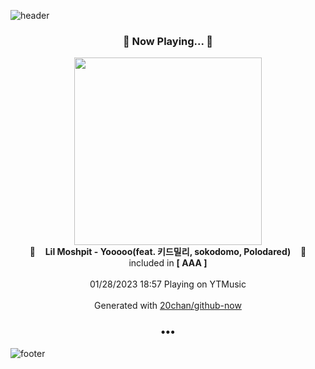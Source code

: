 ![header](https://capsule-render.vercel.app/api?type=wave&height=170&section=header&text=Hi.%20I'm%20SHIFT&fontColor=090707&fontAlignX=45&fontAlignY=65&fontSize=100)

<h3 align="center">🎵 Now Playing... 🎵</h3>
<p align="center">
  <a href="https://music.youtube.com/watch?v=xyTRjWvyahc">
    <img width="300" src="https://lh3.googleusercontent.com/X-q4CbOisg5xWUCay9PsP7K4AyYwFINRcWiEZyNKpPhTGH0H6RTpZCPGuNZJUf28OpUEVafiEb0u_tSC">
  </a>
  <br>
  🎵&nbsp&nbsp&nbsp <b>Lil Moshpit - Yooooo(feat. 키드밀리, sokodomo, Polodared)</b> &nbsp&nbsp&nbsp🎵
  <br>
  included in <b>[ AAA ]</b>
  
  <br />
  <br />
  01/28/2023 18:57 Playing on YTMusic
  <br />
  <br />
  Generated with <a href="https://github.com/20chan/github-now">20chan/github-now</a>
</p>

<h3 align="center">•••</h3>

![footer](https://capsule-render.vercel.app/api?type=wave&height=150&section=footer)

